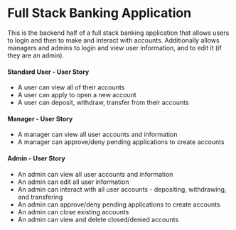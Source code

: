 # Full Stack Banking Application
This is the backend half of a full stack banking application that allows users to login and then to make and interact with accounts. Additionally allows managers and admins to login and view user information, and to edit it (if they are an admin).

#### Standard User - User Story
- A user can view all of their accounts
- A user can apply to open a new account
- A user can deposit, withdraw, transfer from their accounts

#### Manager - User Story
- A manager can view all user accounts and information
- A manager can approve/deny pending applications to create accounts

#### Admin - User Story
- An admin can view all user accounts and information
- An admin can edit all user information
- An admin can interact with all user accounts - depositing, withdrawing, and transfering
- An admin can approve/deny pending applications to create accounts
- An admin can close existing accounts
- An admin can view and delete closed/denied accounts